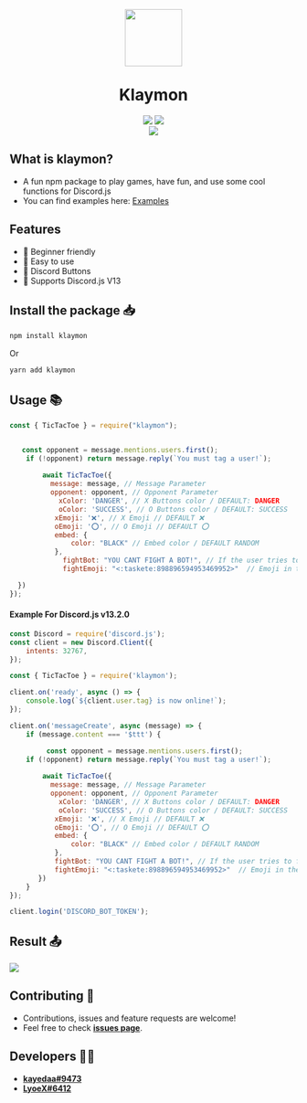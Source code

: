 <p align="center"><img width="100px"
   style="margin-bottom:-6px" src="https://cdn.discordapp.com/attachments/899184649090265119/899190347811401729/f6dd034f2428b3ce23f63e63503e3ed0.webp"/></p>
<h1 align="center">Klaymon</h1>
<p align="center">
   <a href="https://www.npmjs.com/package/klaymon"><img src="https://img.shields.io/npm/v/klaymon.svg?style=flat-square" /></a>
   <a href="https://github.com/kayedaa/klaymon/blob/master/LICENSE"><img src="https://nuggies.js.org/assets/img/license.ade17f5e.svg" /></a>
   <br>
   <a href="https://www.npmjs.com/package/klaymon"><img src="https://nodei.co/npm/klaymon.png?downloadRank=true&downloads=true&downloadRank=true&stars=true" /></a>
</p>

## What is klaymon?
- A fun npm package to play games, have fun, and use some cool functions for Discord.js
- You can find examples here: [Examples](https://github.com/kayedaa/klaymon/tree/master/Examples)

## Features
- 🧑 Beginner friendly
- 🎉 Easy to use
- 🔘 Discord Buttons
- 🤖 Supports Discord.js V13

## Install the package 📥
```sh
npm install klaymon
```
Or

```sh
yarn add klaymon
```

## Usage 📚
```js
const { TicTacToe } = require("klaymon");


   const opponent = message.mentions.users.first();
    if (!opponent) return message.reply(`You must tag a user!`);
   
        await TicTacToe({
          message: message, // Message Parameter
          opponent: opponent, // Opponent Parameter
            xColor: 'DANGER', // X Buttons color / DEFAULT: DANGER
            oColor: 'SUCCESS', // O Buttons color / DEFAULT: SUCCESS
           xEmoji: '❌', // X Emoji // DEFAULT ❌
           oEmoji: '⭕', // O Emoji // DEFAULT ⭕
           embed: {
               color: "BLACK" // Embed color / DEFAULT RANDOM
           },
             fightBot: "YOU CANT FIGHT A BOT!", // If the user tries to fight a bot / DEFAULT: "Awww, You can't fight a bot!"
             fightEmoji: "<:taskete:898896594953469952>"  // Emoji in the embed / DEFAULT: 🎮

  })
});
```

#### Example For Discord.js v13.2.0
```js
const Discord = require('discord.js');
const client = new Discord.Client({
    intents: 32767,
});

const { TicTacToe } = require('klaymon');

client.on('ready', async () => {
	console.log(`${client.user.tag} is now online!`);
});

client.on('messageCreate', async (message) => {
	if (message.content === '$ttt') {

		 const opponent = message.mentions.users.first();
    if (!opponent) return message.reply(`You must tag a user!`);
   
        await TicTacToe({
          message: message, // Message Parameter
          opponent: opponent, // Opponent Parameter
            xColor: 'DANGER', // X Buttons color / DEFAULT: DANGER
            oColor: 'SUCCESS', // O Buttons color / DEFAULT: SUCCESS
           xEmoji: '❌', // X Emoji // DEFAULT ❌
           oEmoji: '⭕', // O Emoji // DEFAULT ⭕
           embed: {
               color: "BLACK" // Embed color / DEFAULT RANDOM
           },
           fightBot: "YOU CANT FIGHT A BOT!", // If the user tries to fight a bot / DEFAULT: "Awww, You can't fight a bot!"
           fightEmoji: "<:taskete:898896594953469952>"  // Emoji in the embed / DEFAULT: 🎮
       })
	}
}); 

client.login('DISCORD_BOT_TOKEN');
```
## Result 📤
<img src="https://cdn.discordapp.com/attachments/899184649090265119/899188901321785364/Immagine_2021-10-17_085522.png">

## Contributing 🤝
- Contributions, issues and feature requests are welcome!
- Feel free to check **[issues page](https://github.com/kayedaa/klaymon/issues)**.

## Developers 👨‍💻
- **[kayedaa#9473](https://github.com/kayedaa)**
- **[LyoeX#6412](https://github.com/lyoex)**


  

